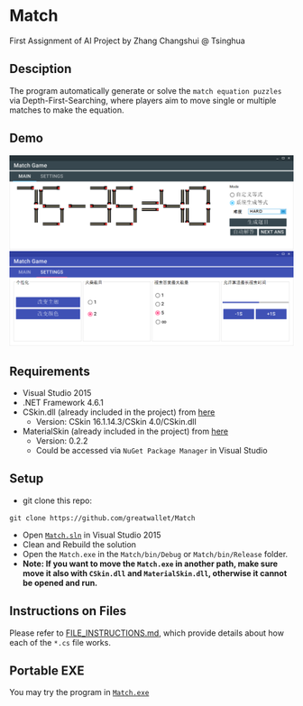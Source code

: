 # Match
First Assignment of AI Project by Zhang Changshui @ Tsinghua

## Desciption
The program automatically generate or solve the `match equation puzzles` via Depth-First-Searching, where players aim to move single or multiple matches to make the equation.

## Demo
![](images/Demo_0.png)
![](images/Demo_1.png)

## Requirements
* Visual Studio 2015
* .NET Framework 4.6.1
* CSkin.dll (already included in the project) from [here](http://www.cskin.net/)
  - Version: CSkin 16.1.14.3/CSkin 4.0/CSkin.dll 
* MaterialSkin  (already included in the project) from [here](https://github.com/IgnaceMaes/MaterialSkin)
  - Version: 0.2.2
  - Could be accessed via `NuGet Package Manager` in Visual Studio

## Setup
* git clone this repo: 
```
git clone https://github.com/greatwallet/Match
```
* Open [`Match.sln`](Match.sln) in Visual Studio 2015
* Clean and Rebuild the solution
* Open the `Match.exe` in the `Match/bin/Debug` or `Match/bin/Release` folder.
* <b> Note: If you want to move the `Match.exe` in another path, make sure move it also with `CSkin.dll` and `MaterialSkin.dll`, otherwise it cannot be opened and run.  </b>

## Instructions on Files
Please refer to [FILE_INSTRUCTIONS.md](Match/FILE_INSTRUCTIONS.md), which provide details about how each of the `*.cs` file works.

## Portable EXE
You may try the program in [`Match.exe`](Match/bin/Release/Match.exe)
